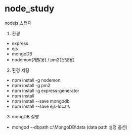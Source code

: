 # node_study
nodejs 스터디

1. 환경
 - express
 - ejs
 - mongoDB
 - nodemon(개발용) / pm2(운영용)

2. 환경 세팅
 - npm install -g nodemon
 - npm install -g pm2
 - npm install -g express-generator
 - npm install
 - npm install --save mongodb
 - npm install --save ejs-locals

3. mongDB 실행
 - mongod --dbpath c:\MongoDB\data (data path 설정 옵션)